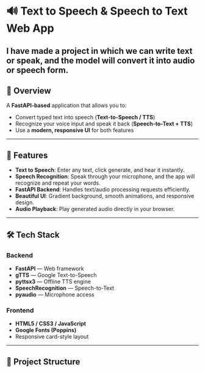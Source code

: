 # 🔊 Text to Speech & Speech to Text Web App

I have made a project in which we can **write text** or **speak**, and the model will convert it into **audio** or **speech** form.
---
## 📖 Overview
A **FastAPI-based** application that allows you to:

- Convert typed text into speech (**Text-to-Speech / TTS**)
- Recognize your voice input and speak it back (**Speech-to-Text + TTS**)
- Use a **modern, responsive UI** for both features

---

## 📌 Features
- **Text to Speech**: Enter any text, click generate, and hear it instantly.
- **Speech Recognition**: Speak through your microphone, and the app will recognize and repeat your words.
- **FastAPI Backend**: Handles text/audio processing requests efficiently.
- **Beautiful UI**: Gradient background, smooth animations, and responsive design.
- **Audio Playback**: Play generated audio directly in your browser.

---

## 🛠️ Tech Stack

### Backend
- **FastAPI** — Web framework
- **gTTS** — Google Text-to-Speech
- **pyttsx3** — Offline TTS engine
- **SpeechRecognition** — Speech-to-Text
- **pyaudio** — Microphone access

### Frontend
- **HTML5 / CSS3 / JavaScript**
- **Google Fonts (Poppins)**
- Responsive card-style layout

---

## 📂 Project Structure

